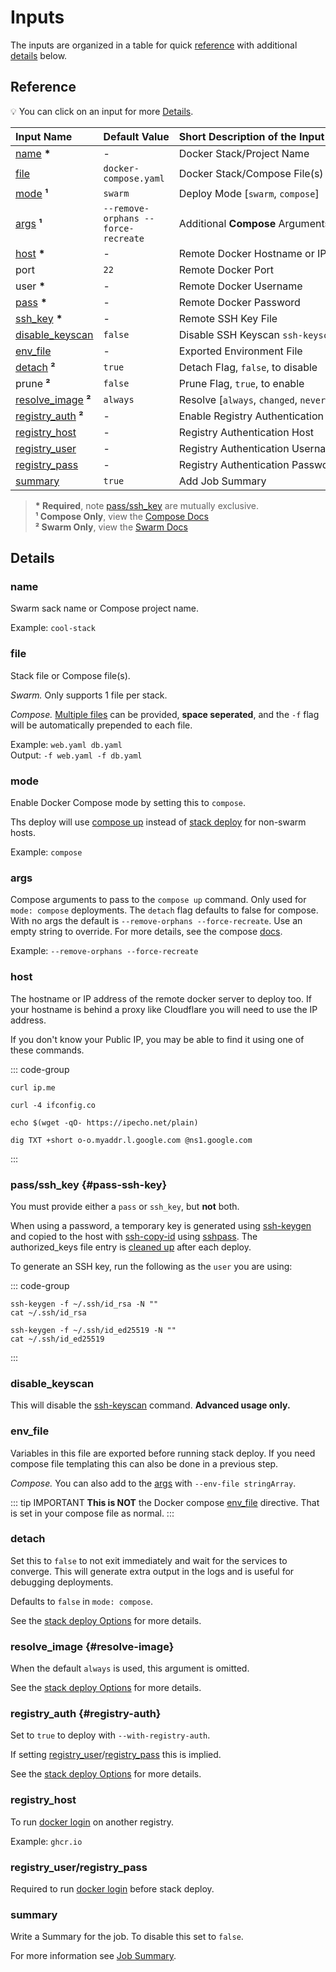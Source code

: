 # Inputs

The inputs are organized in a table for quick [reference](#reference) with additional [details](#details) below.

## Reference

💡 You can click on an input for more [Details](#details).

| Input&nbsp;Name                               | Default&nbsp;Value                  | Short&nbsp;Description&nbsp;of&nbsp;the&nbsp;Input&nbsp;Value |
| :-------------------------------------------- | :---------------------------------- | :------------------------------------------------------------ |
| [name](#name) **\***                          | -                                   | Docker Stack/Project Name                                     |
| [file](#file)                                 | `docker-compose.yaml`               | Docker Stack/Compose File(s)                                  |
| [mode](#mode) **¹**                           | `swarm`                             | Deploy Mode [`swarm`, `compose`]                              |
| [args](#args) **¹**                           | `--remove-orphans --force-recreate` | Additional **Compose** Arguments                              |
| [host](#host) **\***                          | -                                   | Remote Docker Hostname or IP                                  |
| port                                          | `22`                                | Remote Docker Port                                            |
| user **\***                                   | -                                   | Remote Docker Username                                        |
| [pass](#pass-ssh-key) **\***                  | -                                   | Remote Docker Password                                        |
| [ssh_key](#pass-ssh-key) **\***               | -                                   | Remote SSH Key File                                           |
| [disable_keyscan](#disable-keyscan)           | `false`                             | Disable SSH Keyscan `ssh-keyscan`                             |
| [env_file](#env-file)                         | -                                   | Exported Environment File                                     |
| [detach](#detach) **²**                       | `true`                              | Detach Flag, `false`, to disable                              |
| prune **²**                                   | `false`                             | Prune Flag, `true`, to enable                                 |
| [resolve_image](#resolve-image) **²**         | `always`                            | Resolve [`always`, `changed`, `never`]                        |
| [registry_auth](#registry-auth) **²**         | -                                   | Enable Registry Authentication                                |
| [registry_host](#registry-host)               | -                                   | Registry Authentication Host                                  |
| [registry_user](#registry-user-registry-pass) | -                                   | Registry Authentication Username                              |
| [registry_pass](#registry-user-registry-pass) | -                                   | Registry Authentication Password                              |
| [summary](#summary)                           | `true`                              | Add Job Summary                                               |

> **\* Required**, note [pass/ssh_key](#pass-ssh-key) are mutually exclusive.  
> **¹ Compose Only**, view the [Compose Docs](https://docs.docker.com/reference/cli/docker/compose/up/)  
> **² Swarm Only**, view the [Swarm Docs](https://docs.docker.com/reference/cli/docker/stack/deploy/)

## Details

### name <Badge type="warning" text="Required" />

Swarm sack name or Compose project name.

Example: `cool-stack`

### file

Stack file or Compose file(s).

_Swarm._ Only supports 1 file per stack.

_Compose._ [Multiple files](https://docs.docker.com/compose/how-tos/multiple-compose-files/) can be provided, **space seperated**,
and the `-f` flag will be automatically prepended to each file.

Example: `web.yaml db.yaml`  
Output: `-f web.yaml -f db.yaml`

### mode <Badge type="tip" text="Compose Only" />

Enable Docker Compose mode by setting this to `compose`.

Ths deploy will use [compose up](https://docs.docker.com/reference/cli/docker/compose/up/)
instead of [stack deploy](https://docs.docker.com/reference/cli/docker/stack/deploy/) for non-swarm hosts.

Example: `compose`

### args <Badge type="tip" text="Compose Only" />

Compose arguments to pass to the `compose up` command. Only used for `mode: compose` deployments.
The `detach` flag defaults to false for compose. With no args the default is `--remove-orphans --force-recreate`.
Use an empty string to override. For more details, see the compose
[docs](https://docs.docker.com/reference/cli/docker/compose/up/).

Example: `--remove-orphans --force-recreate`

### host <Badge type="warning" text="Required" />

The hostname or IP address of the remote docker server to deploy too.
If your hostname is behind a proxy like Cloudflare you will need to use the IP address.

If you don't know your Public IP, you may be able to find it using one of these commands.

::: code-group

```shell [curl ~vscode-icons:file-type-shell~]
curl ip.me
```

```shell [curl -4 ~vscode-icons:file-type-shell~]
curl -4 ifconfig.co
```

```shell [wget ~vscode-icons:file-type-shell~]
echo $(wget -qO- https://ipecho.net/plain)
```

```shell [dig ~vscode-icons:file-type-shell~]
dig TXT +short o-o.myaddr.l.google.com @ns1.google.com
```

:::

### pass/ssh_key <Badge type="warning" text="Required" /> {#pass-ssh-key}

You must provide either a `pass` or `ssh_key`, but **not** both.

When using a password, a temporary key is generated using [ssh-keygen](https://linux.die.net/man/1/ssh-copy-id)
and copied to the host with [ssh-copy-id](https://linux.die.net/man/1/ssh-copy-id) using [sshpass](https://linux.die.net/man/1/sshpass).
The authorized_keys file entry is [cleaned up](https://github.com/cssnr/stack-deploy-action/blob/master/src/main.sh#L10) after each deploy.

To generate an SSH key, run the following as the `user` you are using:

::: code-group

```shell [rsa ~vscode-icons:file-type-shell~]
ssh-keygen -f ~/.ssh/id_rsa -N ""
cat ~/.ssh/id_rsa
```

```shell [ed25519 ~vscode-icons:file-type-shell~]
ssh-keygen -f ~/.ssh/id_ed25519 -N ""
cat ~/.ssh/id_ed25519
```

:::

### disable_keyscan

This will disable the [ssh-keyscan](https://linux.die.net/man/1/ssh-keyscan) command. **Advanced usage only.**

### env_file

Variables in this file are exported before running stack deploy.
If you need compose file templating this can also be done in a previous step.

_Compose._ You can also add to the [args](#args) with `--env-file stringArray`.

::: tip IMPORTANT
**This is NOT** the Docker compose [env_file](https://docs.docker.com/compose/how-tos/environment-variables/set-environment-variables/#use-the-env_file-attribute) directive.
That is set in your compose file as normal.
:::

### detach <Badge type="tip" text="Swarm Only" />

Set this to `false` to not exit immediately and wait for the services to converge.
This will generate extra output in the logs and is useful for debugging deployments.

Defaults to `false` in `mode: compose`.

See the [stack deploy Options](https://docs.docker.com/reference/cli/docker/stack/deploy/#options) for more details.

### resolve_image <Badge type="tip" text="Swarm Only" /> {#resolve-image}

When the default `always` is used, this argument is omitted.

See the [stack deploy Options](https://docs.docker.com/reference/cli/docker/stack/deploy/#options) for more details.

### registry_auth <Badge type="tip" text="Swarm Only" /> {#registry-auth}

Set to `true` to deploy with `--with-registry-auth`.

If setting [registry_user](#registry-user-registry-pass)/[registry_pass](#registry-user-registry-pass) this is implied.

See the [stack deploy Options](https://docs.docker.com/reference/cli/docker/stack/deploy/#options) for more details.

### registry_host

To run [docker login](https://docs.docker.com/reference/cli/docker/login/) on another registry.

Example: `ghcr.io`

### registry_user/registry_pass

Required to run [docker login](https://docs.docker.com/reference/cli/docker/login/) before stack deploy.

### summary

Write a Summary for the job. To disable this set to `false`.

For more information see [Job Summary](../guides/features.md#job-summary).
